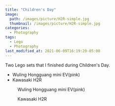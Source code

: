 ```yaml
---
title: "Children's Day"
image: 
  path: /images/picture/H2R-simple.jpg
  thumbnail: /images/picture/H2R-simple.jpg
categories:
  - Photography
tags:
  - Lego
  - Photography
last_modified_at: 2021-06-09T16:19:20-05:00
---
```


Two Lego sets that I finished during Children's Day.
- Wuling Hongguang mini EV(pink)
- Kawasaki H2R


<figure class="align-center">
  <a href="#"><img src="{{ '/images/picture/mini-EV.jpg' | absolute_url }}" alt=""></a>
  <figcaption>Wuling Hongguang mini EV(pink) </figcaption>
</figure> 


<figure class="align-center">
  <a href="#"><img src="{{ '/images/picture/H2R.jpg' | absolute_url }}" alt=""></a>
  <figcaption>Kawasaki H2R </figcaption>
</figure> 




